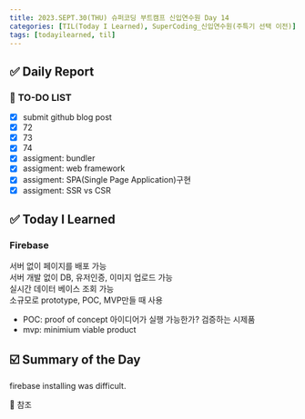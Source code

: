 ```yaml
---
title: 2023.SEPT.30(THU) 슈퍼코딩 부트캠프 신입연수원 Day 14
categories: [TIL(Today I Learned), SuperCoding_신입연수원(주특기 선택 이전)]
tags: [todayilearned, til]
---
```


## ✅ Daily Report

### 📌 **TO-DO LIST**

- [x] submit github blog post
- [x] 72
- [x] 73
- [x] 74
- [x] assigment: bundler
- [x] assigment: web framework
- [x] assigment: SPA(Single Page Application)구현
- [x] assigment: SSR vs CSR

## ✅ Today I Learned

### Firebase

서버 없이 페이지를 배포 가능  
서버 개발 없이 DB, 유저인증, 이미지 업로드 가능  
실시간 데이터 베이스 조회 가능  
소규모로 prototype, POC, MVP만들 때 사용

- POC: proof of concept 아이디어가 실행 가능한가? 검증하는 시제품
- mvp: minimium viable product

## ☑️ Summary of the Day <br>

firebase installing was difficult.

💟 참조

